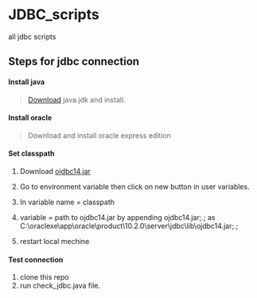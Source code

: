 # JDBC_scripts
all jdbc scripts

## Steps for jdbc connection
#### Install java
> [Download](https://www.oracle.com/java/technologies/downloads/) java jdk and install.
#### Install oracle
> Download and install oracle express edition

#### Set classpath
1. Download [ojdbc14.jar](https://static.javatpoint.com/src/jdbc/ojdbc14.jar)
2. Go to environment variable then click on new button in user variables.
3. In variable name = classpath
4. variable = path to ojdbc14.jar by appending ojdbc14.jar;.;
as C:\oraclexe\app\oracle\product\10.2.0\server\jdbc\lib\ojdbc14.jar;.;

5. restart local mechine

#### Test connection
1. clone this repo
2. run check_jdbc.java file.